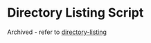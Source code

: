 # Directory Listing Script

Archived - refer to [directory-listing](https://codeberg.org/nikolai7/directory-listing)
